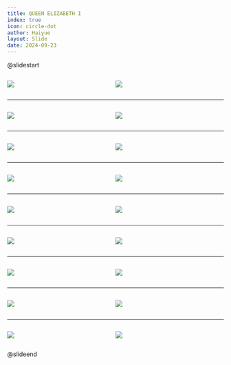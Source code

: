 ```yaml
---
title: QUEEN ELIZABETH I
index: true
icon: circle-dot
author: Haiyue
layout: Slide
date: 2024-09-23
---
```

 
@slidestart

<div style="display:flex">
<div style="flex:1">

![](/reading/english/Level-Z/QUEEN%20ELIZABETH%20I/001.webp)
</div>
<div style="flex:1">

![](/reading/english/Level-Z/QUEEN%20ELIZABETH%20I/002.webp)
</div>
</div>

---

<div style="display:flex">
<div style="flex:1">

![](/reading/english/Level-Z/QUEEN%20ELIZABETH%20I/003.webp)
</div>
<div style="flex:1">

![](/reading/english/Level-Z/QUEEN%20ELIZABETH%20I/004.webp)
</div>
</div>

---

<div style="display:flex">
<div style="flex:1">

![](/reading/english/Level-Z/QUEEN%20ELIZABETH%20I/005.webp)
</div>
<div style="flex:1">

![](/reading/english/Level-Z/QUEEN%20ELIZABETH%20I/006.webp)
</div>
</div>

---

<div style="display:flex">
<div style="flex:1">

![](/reading/english/Level-Z/QUEEN%20ELIZABETH%20I/007.webp)
</div>
<div style="flex:1">

![](/reading/english/Level-Z/QUEEN%20ELIZABETH%20I/008.webp)
</div>
</div>

---

<div style="display:flex">
<div style="flex:1">

![](/reading/english/Level-Z/QUEEN%20ELIZABETH%20I/009.webp)
</div>
<div style="flex:1">

![](/reading/english/Level-Z/QUEEN%20ELIZABETH%20I/010.webp)
</div>
</div>

---

<div style="display:flex">
<div style="flex:1">

![](/reading/english/Level-Z/QUEEN%20ELIZABETH%20I/011.webp)
</div>
<div style="flex:1">

![](/reading/english/Level-Z/QUEEN%20ELIZABETH%20I/012.webp)
</div>
</div>

---

<div style="display:flex">
<div style="flex:1">

![](/reading/english/Level-Z/QUEEN%20ELIZABETH%20I/013.webp)
</div>
<div style="flex:1">

![](/reading/english/Level-Z/QUEEN%20ELIZABETH%20I/014.webp)
</div>
</div>

---

<div style="display:flex">
<div style="flex:1">

![](/reading/english/Level-Z/QUEEN%20ELIZABETH%20I/015.webp)
</div>
<div style="flex:1">

![](/reading/english/Level-Z/QUEEN%20ELIZABETH%20I/016.webp)
</div>
</div>

---

<div style="display:flex">
<div style="flex:1">

![](/reading/english/Level-Z/QUEEN%20ELIZABETH%20I/017.webp)
</div>
<div style="flex:1">

![](/reading/english/Level-Z/QUEEN%20ELIZABETH%20I/018.webp)
</div>
</div>

@slideend